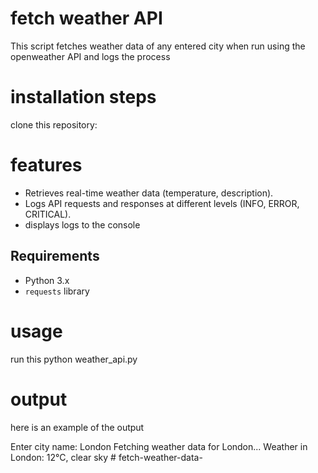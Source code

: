 # fetch weather API #
This script fetches weather data of any entered city when run using the openweather API and logs the process

# installation steps #
clone this repository:

# features #
- Retrieves real-time weather data (temperature, description).
- Logs API requests and responses at different levels (INFO, ERROR, CRITICAL).
- displays logs to the console 

## Requirements
- Python 3.x
- `requests` library

# usage #
 run  this python weather_api.py

 # output #
here is an example of the output

Enter city name: London
Fetching weather data for London...
Weather in London: 12°C, clear sky
#   f e t c h - w e a t h e r - d a t a -  
 
